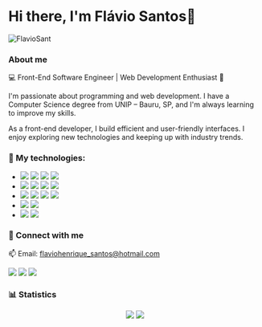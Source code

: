 
# Hi there, I'm Flávio Santos👋

<p align="left">
 <img src="https://komarev.com/ghpvc/?username=FlavioSant&label=Profile%20views&color=blue&style=flat-square" alt="FlavioSant" />
</p>

### About me

💻 Front-End Software Engineer | Web Development Enthusiast 🚀

I'm passionate about programming and web development. I have a Computer Science degree from UNIP – Bauru, SP, and I'm always learning to improve my skills.

As a front-end developer, I build efficient and user-friendly interfaces. I enjoy exploring new technologies and keeping up with industry trends.

### 🚀 My technologies:

- [![](https://img.shields.io/badge/React-20232A?style=for-the-badge&logo=react&logoColor=61DAFB)]() [![](https://img.shields.io/badge/React_Native-20232A?style=for-the-badge&logo=react&logoColor=61DAFB)]() [![](https://img.shields.io/badge/next.js-000000?style=for-the-badge&logo=nextdotjs&logoColor=white)]() [![](https://img.shields.io/badge/Electron-2B2E3A?style=for-the-badge&logo=electron&logoColor=9FEAF9)]()
-  [![](https://img.shields.io/badge/Node.js-339933?style=for-the-badge&logo=nodedotjs&logoColor=white)]() [![](https://img.shields.io/badge/JavaScript-323330?style=for-the-badge&logo=javascript&logoColor=F7DF1E)]() [![](https://img.shields.io/badge/TypeScript-007ACC?style=for-the-badge&logo=typescript&logoColor=white)]() [![](https://img.shields.io/badge/GraphQl-E10098?style=for-the-badge&logo=graphql&logoColor=white)]()
- [![](https://img.shields.io/badge/HTML5-E34F26?style=for-the-badge&logo=html5&logoColor=white)]() [![](https://img.shields.io/badge/CSS3-1572B6?style=for-the-badge&logo=css3&logoColor=white)]() [![](https://img.shields.io/badge/styled--components-DB7093?style=for-the-badge&logo=styled-components&logoColor=white)]() [![](https://img.shields.io/badge/Figma-F24E1E?style=for-the-badge&logo=figma&logoColor=white)]()
- [![](https://img.shields.io/badge/Visual_Studio_Code-0078D4?style=for-the-badge&logo=visual%20studio%20code&logoColor=white)]() [![](https://img.shields.io/badge/Docker-2CA5E0?style=for-the-badge&logo=docker&logoColor=white)]()
- [![](https://img.shields.io/badge/Yarn-2C8EBB?style=for-the-badge&logo=yarn&logoColor=white)]() [![](https://img.shields.io/badge/npm-CB3837?style=for-the-badge&logo=npm&logoColor=white)]()

### 📲 Connect with me
 :mailbox: Email: flaviohenrique_santos@hotmail.com<br/>
 
[![](https://img.shields.io/badge/LinkedIn-0077B5?style=for-the-badge&logo=linkedin&logoColor=white)](https://www.linkedin.com/in/flavio-santos-75487a164/) [![](https://img.shields.io/badge/Instagram-E4405F?style=for-the-badge&logo=instagram&logoColor=white)](https://www.instagram.com/flavio_santos_/) [![](https://img.shields.io/badge/Facebook-1877F2?style=for-the-badge&logo=facebook&logoColor=white)](https://www.facebook.com/flavio.santos.9887)

### 📊 Statistics

<div align="center">
  <img src="https://github-readme-stats.vercel.app/api?username=FlavioSant&show_icons=true&theme=bear&include_all_commits=true&count_private=true" />
 
  <img src="https://github-readme-stats.vercel.app/api/top-langs/?username=FlavioSant&layout=compact&langs_count=16&theme=bear" />
</div>
